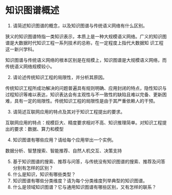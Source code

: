 # 知识图谱概述
1. 请简述知识图谱的概念，以及知识图谱与传统语义网络有什么区别。

狭义的知识图谱特指一类知识表示，本质上是一种大规模语义网络。广义的知识图谱是大数据时代知识工程一系列技术的总称，在一定程度上指代大数据知
识工程这一新兴学科。

知识图谱与传统语义网络的根本区别是在规模上，知识图谱是大规模语义网络，而传统语义网络规模较小。

2. 请论述传统知识工程的局限性，并分析其原因。

传统知识工程所成功解决的问题普遍具有规则明确、应用封闭的特点，隐性知识与过程知识等难以表达，知识表达会有主观性与不一致性的缺陷且难以完备、更新困难，具有一定的局限性。传统知识工程的局限性是由于其严重依赖人的干预。

3. 请简述互联网应用的特点及其对于知识工程提出的要求。

互联网应用的特点：规模巨大、精度要求相对不高、知识推理简单。对知识工程提出的要求：数据、算力和模型

4. 知识图谱有哪些应用？请给每个应用举出一个实例。

数据分析、智慧搜索、智能推荐、自然人机交互、决策支持

5. 基于知识图谱的搜索、推荐与问答，与传统没有知识图谱的搜索、推荐及问答分别有怎样的区别？
6. 什么是知识，知识有哪些类型？
7. 知识图谱有哪些分类维度？请为每个分类维度列举典型的知识图谱。
8. 什么是领域知识图谱？它与通用知识图谱有哪些区别，又有怎样的联系？
